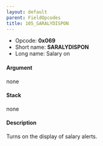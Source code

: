 ```yaml
---
layout: default
parent: FieldOpcodes
title: 105_SARALYDISPON
---
```


-   Opcode: **0x069**
-   Short name: **SARALYDISPON**
-   Long name: Salary on

#### Argument

none

#### Stack

none

#### Description

Turns on the display of salary alerts.

